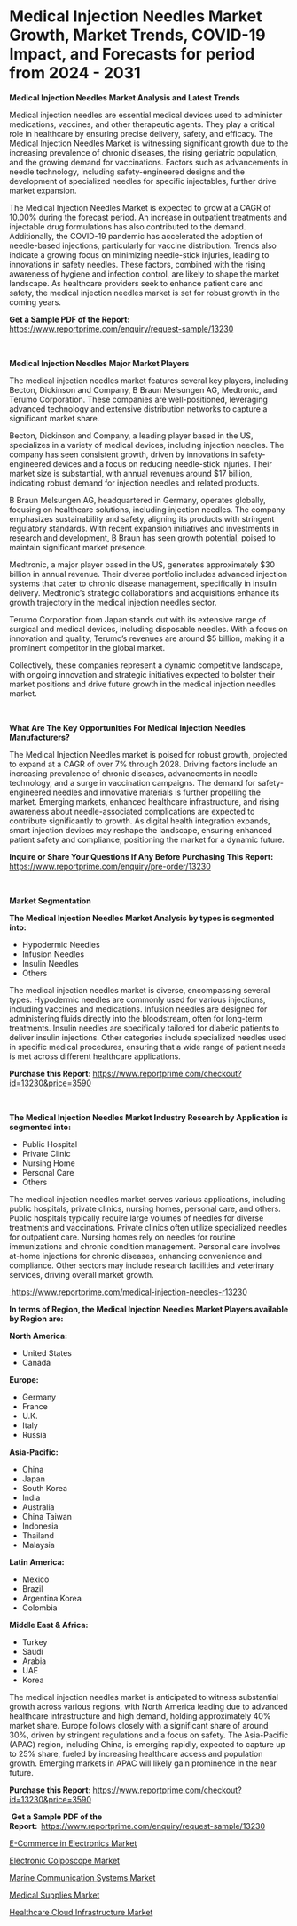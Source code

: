 <p><h1>Medical Injection Needles Market Growth, Market Trends, COVID-19 Impact, and Forecasts for period from 2024 - 2031</h1></p><p><strong>Medical Injection Needles Market Analysis and Latest Trends</strong></p>
<p><p>Medical injection needles are essential medical devices used to administer medications, vaccines, and other therapeutic agents. They play a critical role in healthcare by ensuring precise delivery, safety, and efficacy. The Medical Injection Needles Market is witnessing significant growth due to the increasing prevalence of chronic diseases, the rising geriatric population, and the growing demand for vaccinations. Factors such as advancements in needle technology, including safety-engineered designs and the development of specialized needles for specific injectables, further drive market expansion.</p><p>The Medical Injection Needles Market is expected to grow at a CAGR of 10.00% during the forecast period. An increase in outpatient treatments and injectable drug formulations has also contributed to the demand. Additionally, the COVID-19 pandemic has accelerated the adoption of needle-based injections, particularly for vaccine distribution. Trends also indicate a growing focus on minimizing needle-stick injuries, leading to innovations in safety needles. These factors, combined with the rising awareness of hygiene and infection control, are likely to shape the market landscape. As healthcare providers seek to enhance patient care and safety, the medical injection needles market is set for robust growth in the coming years.</p></p>
<p><strong>Get a Sample PDF of the Report:&nbsp;</strong> <a href="https://www.reportprime.com/enquiry/request-sample/13230?utm_campaign=48&utm_medium=2&utm_source=Github&utm_content=ia&utm_term=28112024&utm_id=medical-injection-needles">https://www.reportprime.com/enquiry/request-sample/13230</a></p>
<p>&nbsp;</p>
<p><strong>Medical Injection Needles Major Market Players</strong></p>
<p><p>The medical injection needles market features several key players, including Becton, Dickinson and Company, B Braun Melsungen AG, Medtronic, and Terumo Corporation. These companies are well-positioned, leveraging advanced technology and extensive distribution networks to capture a significant market share.</p><p>Becton, Dickinson and Company, a leading player based in the US, specializes in a variety of medical devices, including injection needles. The company has seen consistent growth, driven by innovations in safety-engineered devices and a focus on reducing needle-stick injuries. Their market size is substantial, with annual revenues around $17 billion, indicating robust demand for injection needles and related products.</p><p>B Braun Melsungen AG, headquartered in Germany, operates globally, focusing on healthcare solutions, including injection needles. The company emphasizes sustainability and safety, aligning its products with stringent regulatory standards. With recent expansion initiatives and investments in research and development, B Braun has seen growth potential, poised to maintain significant market presence.</p><p>Medtronic, a major player based in the US, generates approximately $30 billion in annual revenue. Their diverse portfolio includes advanced injection systems that cater to chronic disease management, specifically in insulin delivery. Medtronic’s strategic collaborations and acquisitions enhance its growth trajectory in the medical injection needles sector.</p><p>Terumo Corporation from Japan stands out with its extensive range of surgical and medical devices, including disposable needles. With a focus on innovation and quality, Terumo’s revenues are around $5 billion, making it a prominent competitor in the global market.</p><p>Collectively, these companies represent a dynamic competitive landscape, with ongoing innovation and strategic initiatives expected to bolster their market positions and drive future growth in the medical injection needles market.</p></p>
<p>&nbsp;</p>
<p><strong>What Are The Key Opportunities For Medical Injection Needles Manufacturers?</strong></p>
<p><p>The Medical Injection Needles market is poised for robust growth, projected to expand at a CAGR of over 7% through 2028. Driving factors include an increasing prevalence of chronic diseases, advancements in needle technology, and a surge in vaccination campaigns. The demand for safety-engineered needles and innovative materials is further propelling the market. Emerging markets, enhanced healthcare infrastructure, and rising awareness about needle-associated complications are expected to contribute significantly to growth. As digital health integration expands, smart injection devices may reshape the landscape, ensuring enhanced patient safety and compliance, positioning the market for a dynamic future.</p></p>
<p><strong>Inquire or Share Your Questions If Any Before Purchasing This Report:</strong> <a href="https://www.reportprime.com/enquiry/pre-order/13230?utm_campaign=48&utm_medium=2&utm_source=Github&utm_content=ia&utm_term=28112024&utm_id=medical-injection-needles">https://www.reportprime.com/enquiry/pre-order/13230</a></p>
<p>&nbsp;</p>
<p><strong>Market Segmentation</strong></p>
<p><strong>The Medical Injection Needles Market Analysis by types is segmented into:</strong></p>
<p><ul><li>Hypodermic Needles</li><li>Infusion Needles</li><li>Insulin Needles</li><li>Others</li></ul></p>
<p><p>The medical injection needles market is diverse, encompassing several types. Hypodermic needles are commonly used for various injections, including vaccines and medications. Infusion needles are designed for administering fluids directly into the bloodstream, often for long-term treatments. Insulin needles are specifically tailored for diabetic patients to deliver insulin injections. Other categories include specialized needles used in specific medical procedures, ensuring that a wide range of patient needs is met across different healthcare applications.</p></p>
<p><strong>Purchase this Report:&nbsp;</strong><a href="https://www.reportprime.com/checkout?id=13230&price=3590&utm_campaign=48&utm_medium=2&utm_source=Github&utm_content=ia&utm_term=28112024&utm_id=medical-injection-needles">https://www.reportprime.com/checkout?id=13230&price=3590</a></p>
<p>&nbsp;</p>
<p><strong>The Medical Injection Needles Market Industry Research by Application is segmented into:</strong></p>
<p><ul><li>Public Hospital</li><li>Private Clinic</li><li>Nursing Home</li><li>Personal Care</li><li>Others</li></ul></p>
<p><p>The medical injection needles market serves various applications, including public hospitals, private clinics, nursing homes, personal care, and others. Public hospitals typically require large volumes of needles for diverse treatments and vaccinations. Private clinics often utilize specialized needles for outpatient care. Nursing homes rely on needles for routine immunizations and chronic condition management. Personal care involves at-home injections for chronic diseases, enhancing convenience and compliance. Other sectors may include research facilities and veterinary services, driving overall market growth.</p></p>
<p><a href="https://www.reportprime.com/medical-injection-needles-r13230?utm_campaign=48&utm_medium=2&utm_source=Github&utm_content=ia&utm_term=28112024&utm_id=medical-injection-needles">&nbsp;https://www.reportprime.com/medical-injection-needles-r13230</a></p>
<p><strong>In terms of Region, the Medical Injection Needles Market Players available by Region are:</strong></p>
<p>
    <p> <strong> North America: </strong>
        <ul>
            <li>United States</li>
            <li>Canada</li>
        </ul>
        </p> 
    <p> <strong> Europe: </strong>
        <ul>
            <li>Germany</li>
            <li>France</li>
            <li>U.K.</li>
            <li>Italy</li>
            <li>Russia</li>
        </ul>
        </p> 
    <p> <strong> Asia-Pacific: </strong>
        <ul>
            <li>China</li>
            <li>Japan</li>
            <li>South Korea</li>
            <li>India</li>
            <li>Australia</li>
            <li>China Taiwan</li>
            <li>Indonesia</li>
            <li>Thailand</li>
            <li>Malaysia</li>
        </ul>
        </p> 
    <p> <strong> Latin America: </strong>
        <ul>
            <li>Mexico</li>
            <li>Brazil</li>
            <li>Argentina Korea</li>
            <li>Colombia</li>
        </ul>
        </p> 
    <p> <strong> Middle East & Africa: </strong>
        <ul>
            <li>Turkey</li>
            <li>Saudi</li>
            <li>Arabia</li>
            <li>UAE</li>
            <li>Korea</li>
        </ul>
    </p>
    </p>
<p><p>The medical injection needles market is anticipated to witness substantial growth across various regions, with North America leading due to advanced healthcare infrastructure and high demand, holding approximately 40% market share. Europe follows closely with a significant share of around 30%, driven by stringent regulations and a focus on safety. The Asia-Pacific (APAC) region, including China, is emerging rapidly, expected to capture up to 25% share, fueled by increasing healthcare access and population growth. Emerging markets in APAC will likely gain prominence in the near future.</p></p>
<p><strong>Purchase this Report: </strong><a href="https://www.reportprime.com/checkout?id=13230&price=3590&utm_campaign=48&utm_medium=2&utm_source=Github&utm_content=ia&utm_term=28112024&utm_id=medical-injection-needles">https://www.reportprime.com/checkout?id=13230&price=3590</a></p>
<p>&nbsp;<strong>Get a Sample PDF of the Report:&nbsp;&nbsp;</strong><a href="https://www.reportprime.com/enquiry/request-sample/13230?utm_campaign=48&utm_medium=2&utm_source=Github&utm_content=ia&utm_term=28112024&utm_id=medical-injection-needles">https://www.reportprime.com/enquiry/request-sample/13230</a></p>
<p><strong></strong></p>
<p><p><a href="https://issuu.com/reportprime-2/docs/e-commerce-in-electronics-market-si_6f0c1be68f5a08?utm_campaign=48&utm_medium=2&utm_source=Github&utm_content=ia&utm_term=28112024&utm_id=medical-injection-needles">E-Commerce in Electronics Market</a></p><p><a href="https://github.com/gallegoszuri803/Market-Research-Report-List-1/blob/main/electronic-colposcope-market.md?utm_campaign=48&utm_medium=2&utm_source=Github&utm_content=ia&utm_term=28112024&utm_id=medical-injection-needles">Electronic Colposcope Market</a></p><p><a href="https://www.linkedin.com/pulse/marine-communication-systems-market-outlook-share-analysis-yuo7c?utm_campaign=48&utm_medium=2&utm_source=Github&utm_content=ia&utm_term=28112024&utm_id=medical-injection-needles">Marine Communication Systems Market</a></p><p><a href="https://github.com/kathiestrine5ty/Market-Research-Report-List-1/blob/main/medical-supplies-market.md?utm_campaign=48&utm_medium=2&utm_source=Github&utm_content=ia&utm_term=28112024&utm_id=medical-injection-needles">Medical Supplies Market</a></p><p><a href="https://issuu.com/reportprime-2/docs/healthcare-cloud-infrastructure-mar_5926b4c5de5bbe?utm_campaign=48&utm_medium=2&utm_source=Github&utm_content=ia&utm_term=28112024&utm_id=medical-injection-needles">Healthcare Cloud Infrastructure Market</a></p></p>